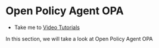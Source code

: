 # Open Policy Agent OPA
  - Take me to [Video Tutorials](https://kodekloud.com/courses/1378608/lectures/31704503)

In this section, we will take a look at Open Policy Agent OPA

